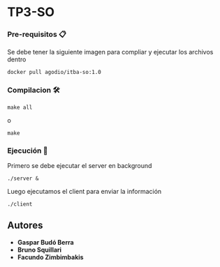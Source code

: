 # TP3-SO

### Pre-requisitos 📋

Se debe tener la siguiente imagen para compliar y ejecutar los archivos dentro

```
docker pull agodio/itba-so:1.0
```

### Compilacion 🛠️
```
make all
```
o 
```
make
```


### Ejecución 🚀
Primero se debe ejecutar el server en background

```
./server &
```


Luego ejecutamos el client para enviar la información

```
./client
```


## Autores
* **Gaspar Budó Berra**
* **Bruno Squillari**
* **Facundo Zimbimbakis**





